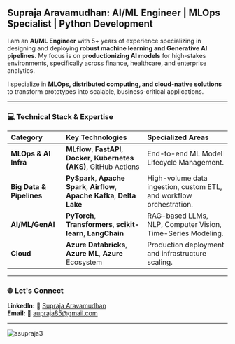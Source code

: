 ## Supraja Aravamudhan: AI/ML Engineer | MLOps Specialist | Python Development 

I am an **AI/ML Engineer** with 5+ years of experience specializing in designing and deploying **robust machine learning and Generative AI pipelines**. My focus is on **productionizing AI models** for high-stakes environments, specifically across finance, healthcare, and enterprise analytics.

I specialize in **MLOps, distributed computing, and cloud-native solutions** to transform prototypes into scalable, business-critical applications.

---
### 💻 Technical Stack & Expertise
| Category | Key Technologies | Specialized Areas |
| :--- | :--- | :--- |
| **MLOps & AI Infra** | **MLflow**, **FastAPI**, **Docker**, **Kubernetes (AKS)**, GitHub Actions | End-to-end ML Model Lifecycle Management. |
| **Big Data & Pipelines** | **PySpark**, **Apache Spark**, **Airflow**, **Apache Kafka**, **Delta Lake** | High-volume data ingestion, custom ETL, and workflow orchestration. |
| **AI/ML/GenAI** | **PyTorch**, **Transformers**, **scikit-learn**, **LangChain** | RAG-based LLMs, NLP, Computer Vision, Time-Series Modeling. |
| **Cloud** | **Azure Databricks**, **Azure ML**, **Azure** Ecosystem | Production deployment and infrastructure scaling. |

---
### 🌐 Let's Connect  
**LinkedIn:**  🔗 [Supraja Aravamudhan](https://www.linkedin.com/in/suprajaaravamudhan/)  
**Email:**  📧 [aupraja85@gmail.com](mailto:aupraja85@gmail.com)

---
<p align="left"> <img src="https://komarev.com/ghpvc/?username=asupraja3&label=Profile%20views&color=0e75b6&style=flat" alt="asupraja3" /> </p>
